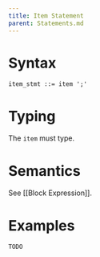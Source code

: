 ```yaml
---
title: Item Statement
parent: Statements.md
---
```


# Syntax

```
item_stmt ::= item ';'
```

# Typing

The ```item``` must type.

# Semantics

See [[Block Expression]].

# Examples

```rust
TODO
```
